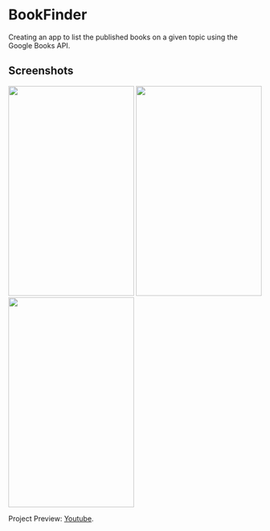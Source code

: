 # BookFinder
Creating an app to list the published books on a given topic using the Google Books API.

## Screenshots
 <img src="https://i.imgur.com/f7NB5uR.png" width="250" height="418">   <img src="https://i.imgur.com/y8iXY8k.png" width="250" height="418">   <img src="https://i.imgur.com/rPSRKEp.png" width="250" height="418">  

Project Preview: [Youtube](https://youtu.be/qIXZC4KSv7k).
